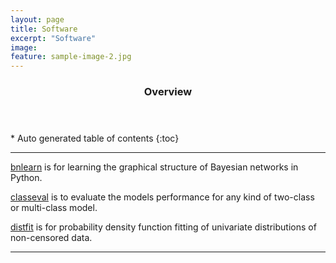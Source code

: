 ```yaml
---
layout: page
title: Software
excerpt: "Software"
image:
feature: sample-image-2.jpg
---
```




<section id="table-of-contents" class="toc">
  <header>
    <h3>Overview</h3>
  </header>
<div id="drawer" markdown="1">
*  Auto generated table of contents
{:toc}
</div>
</section><!-- /#table-of-contents -->


---


[bnlearn](https://erdogant.github.io/bnlearn/) is for learning the graphical structure of Bayesian networks in Python.

[classeval](https://erdogant.github.io/classeval/) is to evaluate the models performance for any kind of two-class or multi-class model.

[distfit](https://erdogant.github.io/distfit/) is for probability density function fitting of univariate distributions of non-censored data.

---
